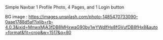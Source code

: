 Simple Navbar
1 Profile Photo, 4 Pages, and 1 Login button

BG image : https://images.unsplash.com/photo-1485470733090-0aae1788d5af?ixlib=rb-4.0.3&ixid=MnwxMjA3fDB8MHxwaG90by1wYWdlfHx8fGVufDB8fHx8&auto=format&fit=crop&w=1517&q=80

